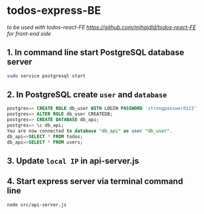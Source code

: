 # todos-express-BE

_to be used with todos-react-FE https://github.com/mihaidld/todos-react-FE for front-end side_

## 1. In command line start PostgreSQL database server

```bash
sudo service postgresql start
```

## 2. In PostgreSQL create `user` and `database`

```sql
postgres=> CREATE ROLE db_user WITH LOGIN PASSWORD 'strongpassword123';
postgres=> ALTER ROLE db_user CREATEDB;
postgres=> CREATE DATABASE db_api;
postgres=> \c db_api;
You are now connected to database "db_api" as user "db_user".
db_api=>SELECT * FROM todos;
db_api=>SELECT * FROM users;
```

## 3. Update `local IP` in api-server.js

## 4. Start express server via terminal command line

```bash
node src/api-server.js
```
